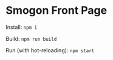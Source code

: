 # Smogon Front Page

Install: `npm i`

Build: `npm run build`

Run (with hot-reloading): `npm start`